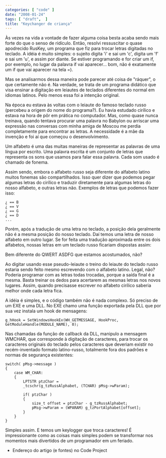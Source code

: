 ```yaml
---
categories: [ "code" ]
date: "2008-01-24"
tags: [ "draft",  ]
title: "Keychanger de criança"
---
```

Às vezes na vida a vontade de fazer alguma coisa besta acaba sendo mais forte do que o senso de ridículo. Então, resolvi ressuscitar o quase apodrecido RusKey, um programa que fiz para trocar letras digitadas no teclado. A idéia é muito simples: o sujeito digita 'i' e sai um 'c', digita um 'f' e sai um 'u', e assim por diante. Se estiver programando e for criar um if, por exemplo, no lugar da palavra if vai aparecer... bom, não é exatamente um if que vai aparecer na tela =).

Mas se analisarmos dessa maneira pode parecer até coisa de "ráquer", o que certamente não é. Na verdade, se trata de um programa didático que visa ensinar a digitação em leiautes de teclados diferentes do normal em idiomas latinos. Pelo menos essa foi a intenção original. 

Na época eu estava às voltas com o leiaute do famoso teclado russo (percebeu a origem do nome do programa?). Eu havia estudado cirílico e estava na hora de pôr em prática no computador. Mas, como quase nunca treinava, quando tentava procurar uma palavra no Babylon ou arriscar uma expressão nas conversas com minha amiga de Moscou me perdia completamente para encontrar as letras. A necessidade é a mãe da invenção e foi aí que começou o desenvolvimento.

Um alfabeto é uma das muitas maneiras de representar as palavras de uma língua por escrito. Uma palavra escrita é um conjunto de letras que representa os sons que usamos para falar essa palavra. Cada som usado é chamado de fonema.

Assim sendo, embora o alfabeto russo seja diferente do alfabeto latino muitos fonemas são compartilhados. Isso quer dizer que podemos pegar algumas letras do cirílico e traduzir diretamente para algumas letras do nosso alfabeto, e outras letras não. Exemplos de letras que podemos fazer isso:

    
    ¿ == B
    ¿ == V
    ¿ == G
    ¿ == D
    ...

Porém, após a tradução de uma letra no teclado, a posição dela geralmente não é a mesma posição do nosso teclado. Daí temos uma letra de nosso alfabeto em outro lugar. Se for feita uma tradução aproximada entre os dois alfabetos, nossas letras em um teclado russo ficariam dispostas assim:


Bem diferente do QWERT ASDFG que estamos acostumados, não?

Ao digitar usando esse pseudo-leiaute o treino do leiaute do teclado russo estaria sendo feito mesmo escrevendo com o alfabeto latino. Legal, não? Poderia programar com as letras todas trocadas, porque a saída final é a mesma. Basta treinar os dedos para acertarem as mesmas letras nos novos lugares. Assim, quando precisasse escrever no alfabeto cirílico saberia melhor onde cada letra fica.

A idéia é simples, e o código também não é nada complexo. Só preciso de um EXE e uma DLL. No EXE chamo uma função exportada pela DLL que por sua vez instala um hook de mensagens:

    
    g_hHook = SetWindowsHookEx(WH_GETMESSAGE, HookProc, GetModuleHandle(MODULE_NAME), 0);

Nas chamadas da função de callback da DLL, manipulo a mensagem WMCHAR, que corresponde à digitação de caracteres, para trocar os caracteres originais do teclado pelos caracteres que deveriam existir no recém-inventado formato latino-russo, totalmente fora dos padrões e normas de segurança existentes:

    switch( pMsg->message )
    {
    	case WM_CHAR:
    	{
    		LPTSTR ptzChar =
    		_tcschr(g_tzRussAlphabet, (TCHAR) pMsg->wParam);
    
    		if( ptzChar )
    		{
    			size_t offset = ptzChar - g_tzRussAlphabet;
    			pMsg->wParam = (WPARAM) g_tzPortAlphabet[offset];
    		}
    	}
    } 
    

Simples assim. E temos um keylogger que troca caracteres! É impressionante como as coisas mais simples podem se transformar nos momentos mais divertidos de um programador em um feriado.

    
  * Endereço do artigo (e fontes) no Code Project

